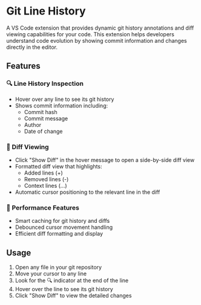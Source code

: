 # Git Line History

A VS Code extension that provides dynamic git history annotations and diff viewing capabilities for your code. This extension helps developers understand code evolution by showing commit information and changes directly in the editor.

## Features

### 🔍 Line History Inspection
- Hover over any line to see its git history
- Shows commit information including:
  - Commit hash
  - Commit message
  - Author
  - Date of change

### 📝 Diff Viewing
- Click "Show Diff" in the hover message to open a side-by-side diff view
- Formatted diff view that highlights:
  - Added lines (+)
  - Removed lines (-)
  - Context lines (...)
- Automatic cursor positioning to the relevant line in the diff

### 🚀 Performance Features
- Smart caching for git history and diffs
- Debounced cursor movement handling
- Efficient diff formatting and display

## Usage

1. Open any file in your git repository
2. Move your cursor to any line
3. Look for the 🔍 indicator at the end of the line
4. Hover over the line to see its git history
5. Click "Show Diff" to view the detailed changes
